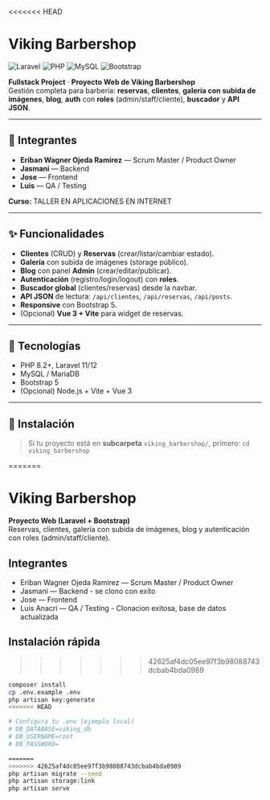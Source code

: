 <<<<<<< HEAD
# Viking Barbershop

![Laravel](https://img.shields.io/badge/Laravel-11/12-red)
![PHP](https://img.shields.io/badge/PHP-%3E=8.2-777bb4)
![MySQL](https://img.shields.io/badge/MySQL-8.x-blue)
![Bootstrap](https://img.shields.io/badge/Bootstrap-5.x-7952B3)

**Fullstack Project** · **Proyecto Web de Viking Barbershop**  
Gestión completa para barbería: **reservas**, **clientes**, **galería con subida de imágenes**, **blog**, **auth** con **roles** (admin/staff/cliente), **buscador** y **API JSON**.

---

## 👥 Integrantes
- **Eriban Wagner Ojeda Ramirez** — Scrum Master / Product Owner
- **Jasmani** — Backend
- **Jose** — Frontend
- **Luis** — QA / Testing

**Curso:** TALLER EN APLICACIONES EN INTERNET

---

## ✨ Funcionalidades
- **Clientes** (CRUD) y **Reservas** (crear/listar/cambiar estado).
- **Galería** con subida de imágenes (storage público).
- **Blog** con panel **Admin** (crear/editar/publicar).
- **Autenticación** (registro/login/logout) con **roles**.
- **Buscador global** (clientes/reservas) desde la navbar.
- **API JSON** de lectura: `/api/clientes`, `/api/reservas`, `/api/posts`.
- **Responsive** con Bootstrap 5.
- (Opcional) **Vue 3 + Vite** para widget de reservas.

---

## 🧱 Tecnologías
- PHP 8.2+, Laravel 11/12
- MySQL / MariaDB
- Bootstrap 5
- (Opcional) Node.js + Vite + Vue 3

---

## 🚀 Instalación
> Si tu proyecto está en **subcarpeta** `viking_barbershop/`, primero: `cd viking_barbershop`

=======
 # Viking Barbershop

**Proyecto Web (Laravel + Bootstrap)**  
Reservas, clientes, galería con subida de imágenes, blog y autenticación con roles (admin/staff/cliente).

## Integrantes
- Eriban Wagner Ojeda Ramirez — Scrum Master / Product Owner
- Jasmani — Backend - se clono con exito
- Jose — Frontend
- Luis Anacri — QA / Testing - Clonacion exitosa, base de datos actualizada

## Instalación rápida
>>>>>>> 42625af4dc05ee97f3b98088743dcbab4bda0989
```bash
composer install
cp .env.example .env
php artisan key:generate
<<<<<<< HEAD

# Configura tu .env (ejemplo local)
# DB_DATABASE=viking_db
# DB_USERNAME=root
# DB_PASSWORD=

=======
>>>>>>> 42625af4dc05ee97f3b98088743dcbab4bda0989
php artisan migrate --seed
php artisan storage:link
php artisan serve
